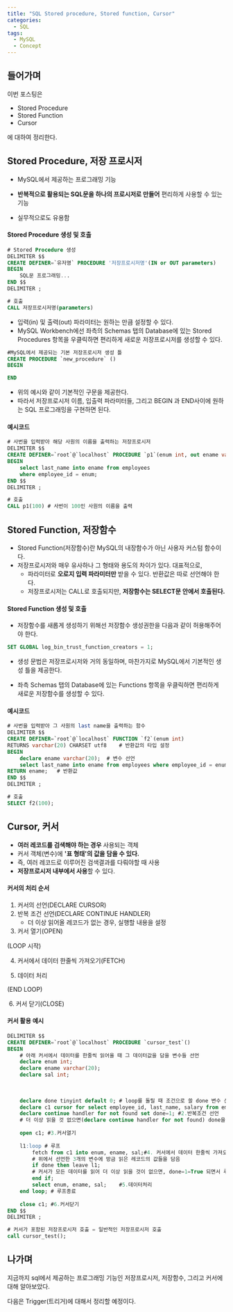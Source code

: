 ```yaml
---
title: "SQL Stored procedure, Stored function, Cursor"
categories:	
  - SQL
tags:
  - MySQL
  - Concept
---
```


## 들어가며

이번 포스팅은 

- Stored Procedure
- Stored Function
- Cursor

에 대하여 정리한다. 



## Stored Procedure, 저장 프로시저

- MySQL에서 제공하는 프로그래밍 기능
- **반복적으로 활용되는 SQL문을 하나의 프로시저로 만들어** 편리하게 사용할 수 있는 기능

- 실무적으로도 유용함



#### Stored Procedure 생성 및 호출

```sql
# Stored Procedure 생성
DELIMITER $$
CREATE DEFINER=`유저명` PROCEDURE '저장프로시저명'(IN or OUT parameters)
BEGIN
	SQL문 프로그래밍...
END $$
DELIMITER ;

# 호출
CALL 저장프로시저명(parameters)
```

- 입력(in) 및 출력(out) 파라미터는 원하는 만큼 설정할 수 있다.
- MySQL Workbench에선 좌측의 Schemas 탭의 Database에 있는 Stored Procedures 항목을 우클릭하면 편리하게 새로운 저장프로시저를 생성할 수 있다.

```sql
#MySQL에서 제공되는 기본 저장프로시저 생성 틀
CREATE PROCEDURE `new_procedure` ()
BEGIN

END
```

- 위의 예시와 같이 기본적인 구문을 제공한다.
- 따라서 저장프로시저 이름, 입출력 파라미터들, 그리고 BEGIN 과 END사이에 원하는 SQL 프로그래밍을 구현하면 된다.



#### 예시코드

```sql
# 사번을 입력받아 해당 사원의 이름을 출력하는 저장프로시저
DELIMITER $$
CREATE DEFINER=`root`@`localhost` PROCEDURE `p1`(enum int, out ename varchar(20))
BEGIN
	select last_name into ename from employees
    where employee_id = enum;
END $$
DELIMITER ;

# 호출
CALL p1(100) # 사번이 100인 사원의 이름을 출력
```



## Stored Function, 저장함수

- Stored Function(저장함수)란 MySQL의 내장함수가 아닌 사용자 커스텀 함수이다.
- 저장프로시저와 매우 유사하나 그 형태와 용도의 차이가 있다. 대표적으로,
  - 파라미터로 **오로지 입력 파라미터만** 받을 수 있다. 반환값은 따로 선언해야 한다.
  - 저장프로시저는 CALL로 호출되지만, **저장함수는 SELECT문 안에서 호출된다.**



#### Stored Function 생성 및 호출

- 저장함수를 새롭게 생성하기 위해선 저장함수 생성권한을 다음과 같이 허용해주어야 한다.

```sql
SET GLOBAL log_bin_trust_function_creators = 1;
```

- 생성 문법은 저장프로시저와 거의 동일하며, 마찬가지로 MySQL에서 기본적인 생성 틀을 제공한다. 

- 좌측 Schemas 탭의 Database에 있는 Functions 항목을 우클릭하면 편리하게 새로운 저장함수를 생성할 수 있다.



#### 예시코드

```sql
# 사번을 입력받아 그 사원의 last name을 출력하는 함수
DELIMITER $$
CREATE DEFINER=`root`@`localhost` FUNCTION `f2`(enum int) 
RETURNS varchar(20) CHARSET utf8	# 반환값의 타입 설정
BEGIN
	declare ename varchar(20);	# 변수 선언
    select last_name into ename from employees where employee_id = enum;
RETURN ename;	# 반환값
END $$
DELIMITER ;

# 호출
SELECT f2(100);
```



## Cursor, 커서

- **여러 레코드를 검색해야 하는 경우** 사용되는 객체
- 커서 객체(변수)에 **'표 형태'의 값을 담을 수 있다.**
- 즉, 여러 레코드로 이루어진 검색결과를 다뤄야할 때 사용
- **저장프로시저 내부에서 사용**할 수 있다.



#### 커서의 처리 순서

1. 커서의 선언(DECLARE CURSOR)
2. 반복 조건 선언(DECLARE CONTINUE HANDLER)
   - 더 이상 읽어올 레코드가 없는 경우, 실행할 내용을 설정
3. 커서 열기(OPEN)

(LOOP 시작)

4. 커서에서 데이터 한줄씩 가져오기(FETCH)

5. 데이터 처리

(END LOOP)

​	6. 커서 닫기(CLOSE)



#### 커서 활용 예시

```sql
DELIMITER $$
CREATE DEFINER=`root`@`localhost` PROCEDURE `cursor_test`()
BEGIN
	# 아래 커서에서 데이터를 한줄씩 읽어올 때 그 데이터값을 담을 변수들 선언
	declare enum int;
    declare ename varchar(20);
    declare sal int;					
    
   
	
    declare done tinyint default 0;	# loop를 돌릴 때 조건으로 쓸 done 변수 선언
	declare c1 cursor for select employee_id, last_name, salary from employees; #1.커서선언
	declare continue handler for not found set done=1; #2.반복조건 선언
	# 더 이상 읽을 것 없으면(declare continue handler for not found) done을 1로 바꿔줌
      
    open c1; #3.커서열기
    
    l1:loop # 루프
		fetch from c1 into enum, ename, sal;#4. 커서에서 데이터 한줄씩 가져오기(fetch)
		# 위에서 선언한 3개의 변수에 방금 읽은 레코드의 값들을 담음
		if done then leave l1;	
		# 커서가 모든 데이터를 읽어 더 이상 읽을 것이 없으면, done=1=True 되면서 루프탈출
        end if;
        select enum, ename, sal;	#5.데이터처리
	end loop; # 루프종료
    
    close c1; #6.커서닫기              
END $$
DELIMITER ;

# 커서가 포함된 저장프로시저 호출 = 일반적인 저장프로시저 호출
call cursor_test();
```



## 나가며

지금까지 sql에서 제공하는 프로그래밍 기능인 저장프로시저, 저장함수, 그리고 커서에 대해 알아보았다.

다음은 Trigger(트리거)에 대해서 정리할 예정이다.

